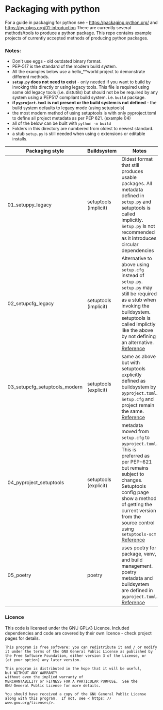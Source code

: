 # Packaging with python

For a guide in packaging for python see - https://packaging.python.org/ and https://py-pkgs.org/01-introduction
There are currently several methods/tools to produce a python package. This repo contains example projects of currently accepted methods of producing python packages.

### Notes:

- Don't use eggs - old outdated binary format.
- PEP-517 is the standard of the modern build system.
- All the examples below use a hello_**world project to demonstrate different methods.
- **`setup.py` does not need to exist** - only needed if you want to build by invoking this directly or using legacy tools. This file is required using some old legacy tools (i.e. distutils) but should not be be required by any system using a PEP517 compliant build system. i.e. `build` package.
- **if `pyproject.toml` is not present or the build system is not defined** - the build system defaults to legacy mode (using setuptools)
- the most modern method of using setuptools is with only pyproject.toml to define all project metadata as per PEP 621. (example 04)
- all of the below can be built with `python -m build`
- Folders in this directory are numbered from oldest to newest standard.
- a stub `setup.py` is still needed when using c extensions or editable installs.

| Packaging style | Buildsystem   | Notes | 
| ----------------------------- | --------------------- | --------------------- |
| 01_setuppy_legacy             | setuptools (implicit) | Oldest format that still produces usable packages. All metadata defined in `setup.py` and setuptools is called implicitly. `Setup.py` is not recommended as it introduces circular dependencies                                                                                                                             |
| 02_setupcfg_legacy            | setuptools (implicit) | Alternative to above using `setup.cfg` instead of `setup.py`. `setup.py` may still be required as a stub when invoking the buildsystem. setuptools is called implictly like the above by not defining an alternative. [Reference](https://setuptools.pypa.io/en/latest/userguide/declarative_config.html)                 |
| 03_setupcfg_setuptools_modern | setuptools (explicit) | same as above but with setuptools explicitly defined as buildsystem by `pyproject.toml`. `Setup.cfg` and project remain the same. [Reference](https://setuptools.pypa.io/en/latest/userguide/declarative_config.html)                                                                                                      |
| 04_pyproject_setuptools       | setuptools (explicit) | metadata moved from `setup.cfg` to `pyproject.toml`. This is preferred as per PEP-621 but remains subject to changes. Setuptools config page show a method of getting the current version from the source control using `setuptools-scm` [Reference](https://setuptools.pypa.io/en/latest/userguide/pyproject_config.html) |
| 05_poetry                     | poetry                | uses poetry for package, venv, and build management. poetry metadata and buildsystem are defined in `pyproject.toml`. [Reference](https://python-poetry.org/docs/pyproject/)                                                                                                                                               |

### Licence
This code is licensed under the GNU GPLv3 Licence. Included dependencies and code are covered by their own licence - check project pages for details.

```
This program is free software: you can redistribute it and / or modify
it under the terms of the GNU General Public License as published by
the Free Software Foundation, either version 3 of the License, or
(at your option) any later version.

This program is distributed in the hope that it will be useful,
but WITHOUT ANY WARRANTY
without even the implied warranty of
MERCHANTABILITY or FITNESS FOR A PARTICULAR PURPOSE.  See the
GNU General Public License for more details.

You should have received a copy of the GNU General Public License
along with this program.  If not, see < https: // www.gnu.org/licenses/>.
```